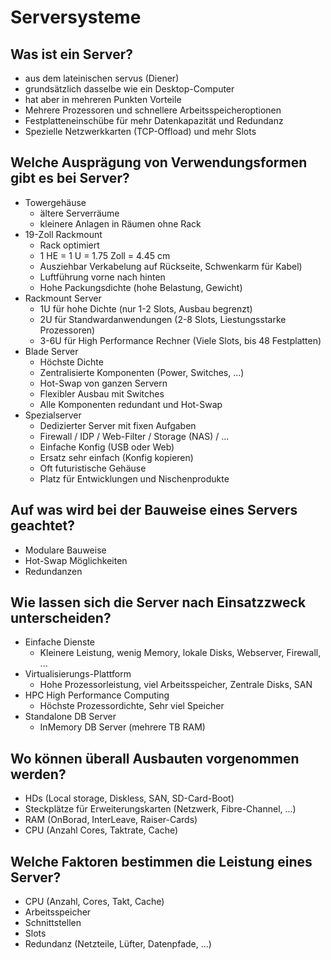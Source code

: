 # Serversysteme

## Was ist ein Server?
* aus dem lateinischen servus (Diener)
* grundsätzlich dasselbe wie ein Desktop-Computer
* hat aber in mehreren Punkten Vorteile
* Mehrere Prozessoren und schnellere Arbeitsspeicheroptionen
* Festplatteneinschübe für mehr Datenkapazität und Redundanz
* Spezielle Netzwerkkarten (TCP-Offload) und mehr Slots

## Welche Ausprägung von Verwendungsformen gibt es bei Server?
* Towergehäuse
    * ältere Serverräume
    * kleinere Anlagen in Räumen ohne Rack
* 19-Zoll Rackmount
    * Rack optimiert
    * 1 HE = 1 U = 1.75 Zoll = 4.45 cm
    * Ausziehbar Verkabelung auf Rückseite, Schwenkarm für Kabel)
    * Luftführung vorne nach hinten
    * Hohe Packungsdichte (hohe Belastung, Gewicht)
* Rackmount Server
    * 1U für hohe Dichte (nur 1-2 Slots, Ausbau begrenzt)
    * 2U für Standwardanwendungen (2-8 Slots, Liestungsstarke Prozessoren)
    * 3-6U für High Performance Rechner (Viele Slots, bis 48 Festplatten)
* Blade Server
    * Höchste Dichte
    * Zentralisierte Komponenten (Power, Switches, ...)
    * Hot-Swap von ganzen Servern
    * Flexibler Ausbau mit Switches
    * Alle Komponenten redundant und Hot-Swap
* Spezialserver
    * Dedizierter Server mit fixen Aufgaben
    * Firewall / IDP / Web-Filter / Storage (NAS) / ...
    * Einfache Konfig (USB oder Web)
    * Ersatz sehr einfach (Konfig kopieren)
    * Oft futuristische Gehäuse
    * Platz für Entwicklungen und Nischenprodukte

## Auf was wird bei der Bauweise eines Servers geachtet?
* Modulare Bauweise
* Hot-Swap Möglichkeiten
* Redundanzen

## Wie lassen sich die Server nach Einsatzzweck unterscheiden?
* Einfache Dienste
    * Kleinere Leistung, wenig Memory, lokale Disks, Webserver, Firewall, ...
* Virtualisierungs-Plattform
    * Hohe Prozessorleistung, viel Arbeitsspeicher,  Zentrale Disks, SAN
* HPC High Performance Computing
    * Höchste Prozessordichte, Sehr viel Speicher
* Standalone DB Server
    * InMemory DB Server (mehrere TB RAM)

## Wo können überall Ausbauten vorgenommen werden?
* HDs (Local storage, Diskless, SAN, SD-Card-Boot)
* Steckplätze für Erweiterungskarten (Netzwerk, Fibre-Channel, ...)
* RAM (OnBorad, InterLeave, Raiser-Cards)
* CPU (Anzahl Cores, Taktrate, Cache)

## Welche Faktoren bestimmen die Leistung eines Server?
* CPU (Anzahl, Cores, Takt, Cache)
* Arbeitsspeicher
* Schnittstellen
* Slots
* Redundanz (Netzteile, Lüfter, Datenpfade, ...)

